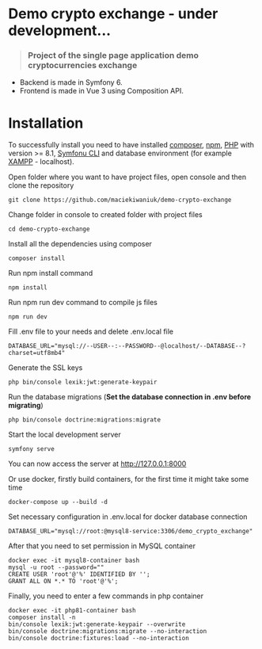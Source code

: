 # Demo crypto exchange - under development...

> ### Project of the single page application demo cryptocurrencies exchange

- Backend is made in Symfony 6.
- Frontend is made in Vue 3 using Composition API.

# Installation

To successfully install you need to have installed [composer](https://getcomposer.org/download/), [npm](https://docs.npmjs.com/cli/v7/commands/npm-install), [PHP](https://www.php.net/downloads.php) with version >= 8.1, [Symfonu CLI](https://symfony.com/download) and database environment (for example [XAMPP](https://www.apachefriends.org/pl/index.html) - localhost).

Open folder where you want to have project files, open console and then clone the repository

    git clone https://github.com/maciekiwaniuk/demo-crypto-exchange
	
Change folder in console to created folder with project files

	cd demo-crypto-exchange

Install all the dependencies using composer

    composer install
	
Run npm install command

	npm install
	
Run npm run dev command to compile js files

	npm run dev

Fill .env file to your needs and delete .env.local file

    DATABASE_URL="mysql://--USER--:--PASSWORD--@localhost/--DATABASE--?charset=utf8mb4"

Generate the SSL keys

    php bin/console lexik:jwt:generate-keypair

Run the database migrations (**Set the database connection in .env before migrating**)

    php bin/console doctrine:migrations:migrate

Start the local development server

    symfony serve

You can now access the server at http://127.0.0.1:8000

Or use docker, firstly build containers, for the first time it might take some time

    docker-compose up --build -d

Set necessary configuration in .env.local for docker database connection

    DATABASE_URL="mysql://root:@mysql8-service:3306/demo_crypto_exchange"

After that you need to set permission in MySQL container

    docker exec -it mysql8-container bash
    mysql -u root --password=""
    CREATE USER 'root'@'%' IDENTIFIED BY '';
    GRANT ALL ON *.* TO 'root'@'%';

Finally, you need to enter a few commands in php container

    docker exec -it php81-container bash
    composer install -n
    bin/console lexik:jwt:generate-keypair --overwrite
    bin/console doctrine:migrations:migrate --no-interaction
    bin/console doctrine:fixtures:load --no-interaction

